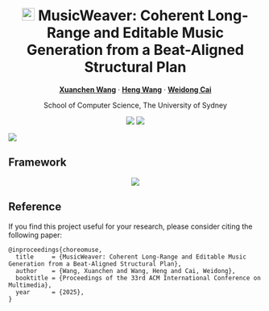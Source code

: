 <p align="center">
<h1 align="center"> <img src="images/hobby.png" alt="PNG Image" width="25" height="25"> MusicWeaver: Coherent Long-Range and Editable Music Generation from a Beat-Aligned Structural Plan</h1>
</p>

<div align="center">

[**Xuanchen Wang**](https://scholar.google.com/citations?user=H356FF8AAAAJ&hl=en)<sup></sup> · [**Heng Wang**](https://scholar.google.com.au/citations?user=jPj4ViQAAAAJ&hl=en&oi=ao)<sup></sup> ·   [**Weidong Cai**](https://scholar.google.com.au/citations?user=N8qTc2AAAAAJ&hl=en&oi=ao)<sup></sup>

School of Computer Science, The University of Sydney


<a href='https://musicweaver.github.io/'><img src='https://img.shields.io/badge/Project-Page-green'></a>
<a href=''><img src='https://img.shields.io/badge/Arxiv-Paper-red'></a>

</div>





<img src='images/teaser_final.png'>


## Framework

<p align="center">
  <img src="images/training.png">
</p>





## Reference
If you find this project useful for your research, please consider citing the following paper:

```
@inproceedings{choreomuse,
  title     = {MusicWeaver: Coherent Long-Range and Editable Music Generation from a Beat-Aligned Structural Plan},
  author    = {Wang, Xuanchen and Wang, Heng and Cai, Weidong},
  booktitle = {Proceedings of the 33rd ACM International Conference on Multimedia},
  year      = {2025},
}
```

